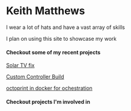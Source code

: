 # Keith Matthews

I wear a lot of hats and have a vast array of skills

I plan on using this site to showcase my work

#### Checkout some of my recent projects

[Solar TV fix](/pages/solartv.md)

[Custom Controller Build](/pages/controller.md)

[octoprint in docker for ochestration](/pages/octodocker.md)


#### Checkout projects I'm involved in
